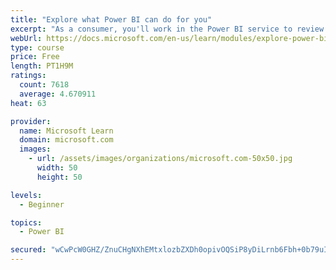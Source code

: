 ```yaml
---
title: "Explore what Power BI can do for you"
excerpt: "As a consumer, you'll work in the Power BI service to review and interact with content that has been shared with you. This module provides the foundational information that you need to work effectively in the Power BI service."
webUrl: https://docs.microsoft.com/en-us/learn/modules/explore-power-bi-service/
type: course
price: Free
length: PT1H9M
ratings:
  count: 7618
  average: 4.670911
heat: 63

provider:
  name: Microsoft Learn
  domain: microsoft.com
  images:
    - url: /assets/images/organizations/microsoft.com-50x50.jpg
      width: 50
      height: 50

levels:
  - Beginner

topics:
  - Power BI

secured: "wCwPcW0GHZ/ZnuCHgNXhEMtxlozbZXDh0opivOQSiP8yDiLrnb6Fbh+0b79uIIZmUKt7F2UZN1PsVdi7brh23q1RttTC8dTfYVm7ennqSGCPzj5WP2r2U4Xw+wtSvebVqoMblxKoX/sEXg2mMrF0lMs2OmzuixydkwrG/r049IoHdSz7BFxmxVvdhRcfqE/964TCVIUKnZEZiZ7fXLr598gYHdoM/19Xu58jI4/sKjIIe3R8nHRbEGXSnNXxCRDjWsFY0LDXrjvPTFl6HKwT6Zb1EV40fBHv9p556idSFMfb2bDbiXVRSQN2+gauuQbB+tKz6sOdWFCzUv05Y4q52u0n87n7Crm23AAHEQJmJqXKjcneaPYBhsiu7P8hg/BmcWM8fqQBOyC3NJhZfzyT7P2ww3RBlOwRWLuCaUdl7Wo=;vUjSow+DPEQ8ojNo+cuIvg=="
---
```


